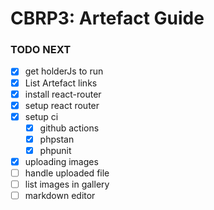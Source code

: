 # CBRP3: Artefact Guide

### TODO NEXT
* [x] get holderJs to run
* [x] List Artefact links
* [x] install react-router
* [x] setup react router
* [x] setup ci
  * [x] github actions
  * [x] phpstan
  * [x] phpunit
* [x] uploading images
* [ ] handle uploaded file
* [ ] list images in gallery
* [ ] markdown editor
